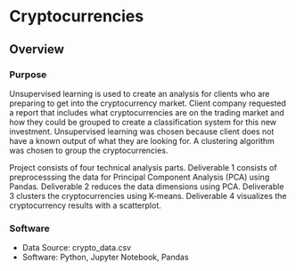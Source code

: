 # Cryptocurrencies

## Overview

### Purpose
Unsupervised learning is used to create an analysis for clients who are preparing to get into the cryptocurrency market. Client company requested a report that includes what cryptocurrencies are on the trading market and how they could be grouped to create a classification system for this new investment. Unsupervised learning was chosen because client does not have a known output of what they are looking for. A clustering algorithm was chosen to group the cryptocurrencies. 

Project consists of four technical analysis parts. Deliverable 1 consists of preprocesssing the data for Principal Component Analysis (PCA) using Pandas. Deliverable 2 reduces the data dimensions using PCA. Deliverable 3 clusters the cryptocurrencies using K-means. Deliverable 4 visualizes the cryptocurrency results with a scatterplot.

### Software
 * Data Source: crypto_data.csv
 * Software: Python, Jupyter Notebook, Pandas 

